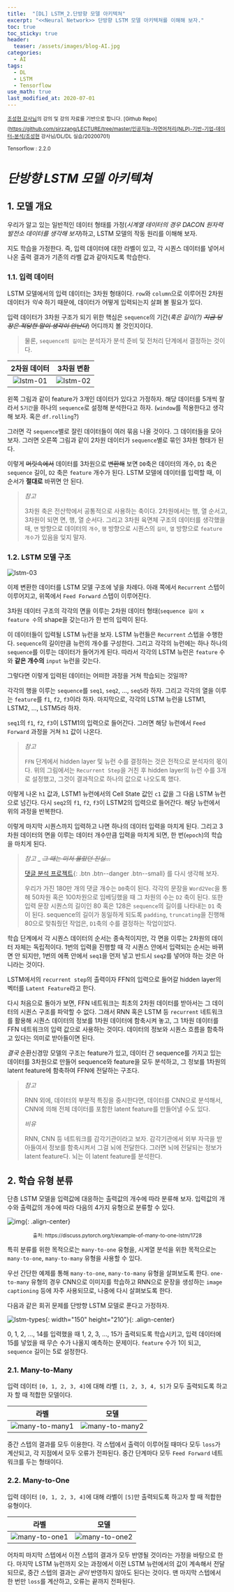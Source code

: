 ```yaml
---
title:  "[DL] LSTM_2.단방향 모델 아키텍쳐"
excerpt: "<<Neural Network>> 단방향 LSTM 모델 아키텍쳐를 이해해 보자."
toc: true
toc_sticky: true
header:
  teaser: /assets/images/blog-AI.jpg
categories:
  - AI
tags:
  - DL
  - LSTM
  - Tensorflow
use_math: true
last_modified_at: 2020-07-01
---
```




<sup> [조성현 강사님](https://blog.naver.com/chunjein)의 강의 및 강의 자료를 기반으로 합니다.</sup> <sup>[Github Repo](https://github.com/sirzzang/LECTURE/tree/master/인공지능-자연어처리(NLP)-기반-기업-데이터-분석/조성현 강사님/DL/DL 실습/20200701)</sup>

<sup>Tensorflow : 2.2.0</sup>

# _단방향 LSTM 모델 아키텍쳐_





## 1. 모델 개요



 우리가 알고 있는 일반적인 데이터 형태를 가정(*시계열 데이터의 경우 DACON 원자력 발전소 데이터를 생각해 보자*)하고, LSTM 모델의 작동 원리를 이해해 보자.

 지도 학습을 가정한다. 즉, 입력 데이터에 대한 라벨이 있고, 각 시퀀스 데이터를 넣어서 나온 출력 결과가 기존의 라벨 값과 같아지도록 학습한다.



### 1.1. 입력 데이터



 LSTM 모델에서의 입력 데이터는 3차원 형태이다. `row`와 `column`으로 이루어진 2차원 데이터가 *익숙* 하기 때문에, 데이터가 어떻게 입력되는지 살펴 볼 필요가 있다.

 입력 데이터가 3차원 구조가 되기 위한 핵심은 `sequence`의 기간(*혹은 길이(?) ~~지금 당장은 적당한 말이 생각이 안난다~~*) 어디까지 볼 것인지이다. 



>  물론, `sequence의 길이`는 분석자가 분석 준비 및 전처리 단계에서 결정하는 것이다.



|                     2차원 데이터                      |                      3차원 변환                       |
| :---------------------------------------------------: | :---------------------------------------------------: |
| ![lstm-01]({{site.url}}/assets/images/lstmbasic1.png) | ![lstm-02]({{site.url}}/assets/images/lstmbasic2.png) |



 왼쪽 그림과 같이 feature가 3개인 데이터가 있다고 가정하자. 해당 데이터를 5개씩 잘라서 `5기간`을 하나의 `sequence`로 설정해 분석한다고 하자. (`window`를 적용한다고 생각해 보자. 혹은 `df.rolling`?)

 그러면 각 `sequence`별로 잘린 데이터들이 여러 묶음 나올 것이다. 그 데이터들을 모아 보자. 그러면 오른쪽 그림과 같이 2차원 데이터가 `sequence`별로 묶인 3차원 형태가 된다. 

 이렇게 ~~머릿속에서~~ 데이터를 3차원으로 ~~변환해~~ 보면 `D0`축은 데이터의 개수, `D1` 축은 `sequence` 길이, `D2` 축은 `feature` 개수가 된다. LSTM 모델에 데이터를 입력할 때, 이 순서가 **절대로** 바뀌면 안 된다.



> *참고*
>
>   3차원 축은 전산학에서 공통적으로 사용하는 축이다. 2차원에서는 행, 열 순서고, 3차원이 되면 면, 행, 열 순서다. 그리고 3차원 육면체 구조의 데이터를 생각했을 때, `면` 방향으로 데이터의 `개수`, `행` 방향으로 시퀀스의 `길이`, `열` 방향으로 `feature 개수`가 있음을 잊지 말자.





### 1.2. LSTM 모델 구조



![lstm-03]({{site.url}}/assets/images/lstmbasic3.png)



 이제 변환한 데이터를 LSTM 모델 구조에 넣을 차례다. 아래 쪽에서 `Recurrent` 스텝이 이루어지고, 위쪽에서 `Feed Forward` 스텝이 이루어진다.

 

  3차원 데이터 구조의 각각의 면을 이루는 2차원 데이터 형태(`sequence 길이 x feature 수`의 shape을 갖는다)가 한 번의 입력이 된다.

 이 데이터들이 입력될 LSTM 뉴런을 보자. LSTM 뉴런들은 `Recurrent` 스텝을 수행한다. `sequence`의 길이만큼 뉴런의 개수를 구성한다. 그리고 각각의 뉴런에는 하나 하나의 `sequence`를 이루는 데이터가 들어가게 된다. 따라서 각각의 LSTM 뉴런은 `feature` 수와 **같은 개수의** `input` 뉴런을 갖는다.

 

 그렇다면 이렇게 입력된 데이터는 어떠한 과정을 거쳐 학습되는 것일까?

 각각의 행을 이루는 `sequence`를 `seq1`, `seq2`, ..., `seq5`라 하자. 그리고 각각의 열을 이루는 `feature`를 `f1`, `f2`, `f3`이라 하자. 마지막으로, 각각의 LSTM 뉴런을 LSTM1, LSTM2, ..., LSTM5라 하자.

 `seq1`의 `f1`, `f2`, `f3`이 LSTM1의 입력으로 들어간다. 그러면 해당 뉴런에서 `Feed Forward` 과정을 거쳐 `h1` 값이 나온다.



> *참고*
>
>  `FFN` 단계에서 hidden layer 및 뉴런 수를 결정하는 것은 전적으로 분석자의 몫이다. 위의 그림에서는 `Recurrent Step`을 거친 후 hidden layer의 뉴런 수를 3개로 설정했고, 그것이 결과적으로 하나의 값으로 나오도록 했다.



 이렇게 나온 `h1` 값과, LSTM1 뉴런에서의 Cell State 값인 `c1` 값을 그 다음 LSTM 뉴런으로 넘긴다. 다시 `seq2`의 `f1`, `f2`, `f3`이 LSTM2의 입력으로 들어간다. 해당 뉴런에서 위의 과정을 반복한다.



 이렇게 마지막 시퀀스까지 입력하고 나면 하나의 데이터 입력을 마치게 된다. 그리고 3차원 데이터의 면을 이루는 데이터 개수만큼 입력을 마치게 되면, 한 번(`epoch`)의 학습을 마치게 된다.



> *참고* _ ~~*그 때는 미처 몰랐던 진실...*~~
>
>   [댓글 분석 프로젝트](https://github.com/High-Bee/WebcommentNLP){: .btn .btn--danger .btn--small} 를 다시 생각해 보자. 
>
>  우리가 가진 180만 개의 댓글 개수는 `D0`축이 된다. 각각의 문장을 `Word2Vec`을 통해 50차원 혹은 100차원으로 임베딩했을 때 그 차원의 수는 `D2` 축이 된다. 또한 입력 문장 시퀀스의 길이인 80 혹은 128은 `sequence`의 길이를 나타내는 `D1` 축이 된다. sequence의 길이가 동일하게 되도록 `padding`, `truncating`을 진행해 80으로 맞춰줬던 작업은, `D1`축의 수를 결정하는 작업이었다.

 

 학습 단계에서 각 시퀀스 데이터의 순서는 종속적이지만, 각 면을 이루는 2차원의 데이터 자체는 독립적이다. 1번의 입력을 진행할 때 각 시퀀스 안에서 입력되는 순서는 바뀌면 안 되지만, 1번의 에폭 안에서 `seq1`을 먼저 넣고 반드시 `seq2`를 넣어야 하는 것은 아니라는 것이다. 



 LSTM에서의 `recurrent step`의 출력이자 FFN의 입력으로 들어갈 hidden layer의 벡터를 `Latent Feature`라고 한다.

 다시 처음으로 돌아가 보면, FFN 네트워크는 최초의 2차원 데이터를 받아서는 그 데이터의 시퀀스 구조를 파악할 수 없다. 그래서 RNN 혹은 LSTM 등 `recurrent` 네트워크를 활용해 시퀀스 데이터의 정보를 1차원 데이터에 함축시켜 놓고, 그 1차원 데이터를 FFN 네트워크의 입력 값으로 사용하는 것이다. 데이터의 정보와 시퀀스 흐름을 함축하고 있다는 의미로 받아들이면 된다.

 *결국*  순환신경망 모델의 구조는 feature가 있고, 데이터 간 sequence를 가지고 있는 데이터를 3차원으로 만들어 sequence와 feature을 모두 분석하고, 그 정보를 1차원의 latent feature에 함축하여 FFN에 전달하는 구조다.





> *참고*
>
>  RNN 외에, 데이터의 부분적 특징을 중시한다면, 데이터를 CNN으로 분석해서, CNN에 의해 전체 데이터를 포함한 latent feature를 만들어낼 수도 있다.
>
> 
>
> *비유*
>
>  RNN, CNN 등 네트워크를 감각기관이라고 보자. 감각기관에서 외부 자극을 받아들여서 정보를 함축시켜서 그걸 뇌에 전달한다. 그러면 뇌에 전달되는 정보가 latent feature다. 뇌는 이 latent feature를 분석한다.





## 2. 학습 유형 분류



 단층 LSTM 모델을 입력값에 대응하는 출력값의 개수에 따라 분류해 보자.  입력값의 개수와 출력값의 개수에 따라 다음의 4가지 유형으로 분류할 수 있다.



![img]({{site.url}}/assets/images/6415da0424dd66f2f5b134709b92baa59e604c55_2_690x215.jpg){: .align-center}

<center><sup>출처: https://discuss.pytorch.org/t/example-of-many-to-one-lstm/1728</sup></center>



 특히 분류를 위한 목적으로는 `many-to-one` 유형을, 시게열 분석을 위한 목적으로는 `many-to-one`, `many-to-many` 유형을 사용할 수 있다.

 우선 간단한 예제를 통해 `many-to-one`, `many-to-many` 유형을 살펴보도록 한다. `one-to-many` 유형의 경우 CNN으로 이미지를 학습하고 RNN으로 문장을 생성하는 `image captioning` 등에 자주 사용되므로, 나중에 다시 살펴보도록 한다.



 다음과 같은 회귀 문제를 단방향 LSTM 모델로 푼다고 가정하자.



![lstm-types]({{site.url}}/assets/images/lstmbasic4.png){: width="150" height="210"}{: .align-center}



  0, 1, 2, ..., 14를 입력했을 때 1, 2, 3, ..., 15가 출력되도록 학습시키고, 입력 데이터에 15를 넣었을 때 무슨 수가 나올지 예측하는 문제이다. `feature` 수가 1이 되고, `sequence` 길이는 5로 설정한다. 

 

### 2.1.  Many-to-Many



 입력 데이터 `[0, 1, 2, 3, 4]`에 대해 라벨 `[1, 2, 3, 4, 5]`가 모두 출력되도록 하고자 할 때 적합한 모델이다.



|                             라벨                             |                             모델                             |
| :----------------------------------------------------------: | :----------------------------------------------------------: |
| ![many-to-many1]({{site.url}}/assets/images/lstmmanytomany.png) | ![many-to-many2]({{site.url}}/assets/images/lstmmanytomany2.png) |



 중간 스텝의 결과를 모두 이용한다. 각 스텝에서 출력이 이루어질 때마다 모두 `loss`가 계산되고, 각 지점에서 모두 오류가 전파된다. 중간 단계마다 모두 `Feed Forward` 네트워크를 두는 형태이다.



### 2.2. Many-to-One



 입력 데이터 `[0, 1, 2, 3, 4]`에 대해 라벨이 `[5]`만 출력되도록 하고자 할 때 적합한 유형이다.



|                             라벨                             |                             모델                             |
| :----------------------------------------------------------: | :----------------------------------------------------------: |
| ![many-to-one1]({{site.url}}/assets/images/lstmmanytoone.png) | ![many-to-one2]({{site.url}}/assets/images/lstmmanytoone2.png) |



 어차피 마지막 스텝에서 이전 스텝의 결과가 모두 반영될 것이라는 가정을 바탕으로 한다. 마지막 LSTM 뉴런까지 오는 과정에서 이전 LSTM 뉴런에서의 값이 계속해서 전달되므로, 중간 스텝의 결과는 *굳이* 반영하지 않아도 된다는 것이다. 맨 마지막 스텝에서 한 번만 `loss`를 계산하고, 오류는 끝까지 전파된다. 






